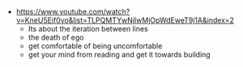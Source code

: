 - https://www.youtube.com/watch?v=KneU5Eif0vo&list=TLPQMTYwNjIwMjOpWdEweT9j1A&index=2
	- Its about the iteration between lines
	- the death of ego
	- get comfortable of being uncomfortable
	- get your mind from reading and get it towards building